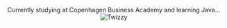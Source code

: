<p <b align="center">Currently studying at Copenhagen Business Academy and learning Java...
<picture>
<picture align="center">
 <source media="(prefers-color-scheme: dark)" srcset= "(https://i.imgur.com/MUiLQxU.gif)">
 <source media="(prefers-color-scheme: light)" srcset="(https://i.imgur.com/MUiLQxU.gif)">
 <img alt="Twizzy" src="(https://i.imgur.com/MUiLQxU.gif)">
</picture>
 </p> </b>
